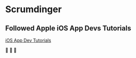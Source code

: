 # Scrumdinger

## Followed Apple iOS App Devs Tutorials

[iOS App Dev Tutorials](https://developer.apple.com/tutorials/app-dev-training/)

:smiling_face_with_three_hearts: :smiling_face_with_three_hearts: :smiling_face_with_three_hearts: